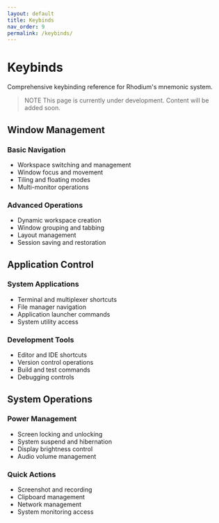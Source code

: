 ```yaml
---
layout: default
title: Keybinds
nav_order: 9
permalink: /keybinds/
---
```


# Keybinds

Comprehensive keybinding reference for Rhodium's mnemonic system.

> NOTE
> This page is currently under development. Content will be added soon.

## Window Management

### Basic Navigation
- Workspace switching and management
- Window focus and movement
- Tiling and floating modes
- Multi-monitor operations

### Advanced Operations
- Dynamic workspace creation
- Window grouping and tabbing
- Layout management
- Session saving and restoration

## Application Control

### System Applications
- Terminal and multiplexer shortcuts
- File manager navigation
- Application launcher commands
- System utility access

### Development Tools
- Editor and IDE shortcuts
- Version control operations
- Build and test commands
- Debugging controls

## System Operations

### Power Management
- Screen locking and unlocking
- System suspend and hibernation
- Display brightness control
- Audio volume management

### Quick Actions
- Screenshot and recording
- Clipboard management
- Network management
- System monitoring access
